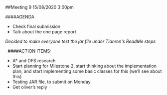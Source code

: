 ##Meeting 9
15/08/2020 3:00pm

####AGENDA
- Check final submission
- Talk about the one page report

_Decided to make everyone test the jar file under Tianren's ReadMe steps_

&nbsp;
####ACTION ITEMS:
- A* and DFS research
- Start planning for Milestone 2, start thinking about the implementation plan, and start implementing some basic classes for this (we’ll see about this)
- Testing JAR file, to submit on Monday
- Get oliver’s reply
